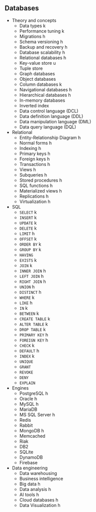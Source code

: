 ## Databases

- Theory and concepts
  - Data types k
  - Performance tuning k
  - Migrations h
  - Schema versioning h
  - Backup and recovery h
  - Database scalability h
  - Relational databases h
  - Key-value store u
  - Tuple store 
  - Graph databases
  - Object databases
  - Column databases k
  - Navigational databases h
  - Hierarchical databases h
  - In-memory databases
  - Inverted index
  - Data control language (DCL)
  - Data definition language (DDL)
  - Data manipulation language (DML)
  - Data query language (DQL)
- Relational
  - Entity-Relationship Diagram h
  - Normal forms h
  - Indexing h
  - Primary keys h
  - Foreign keys h
  - Transactions h
  - Views h
  - Subqueries h
  - Stored procedures h
  - SQL functions h
  - Materialized views h
  - Replications h
  - Virtualization h
- SQL
  - `SELECT` k
  - `INSERT` k
  - `UPDATE` k
  - `DELETE` k
  - `LIMIT` h
  - `OFFSET` k
  - `ORDER BY` k
  - `GROUP BY` k
  - `HAVING` 
  - `EXISTS` k
  - `JOIN` k
  - `INNER JOIN` h
  - `LEFT JOIN` h
  - `RIGHT JOIN` h
  - `UNION` h
  - `DISTINCT` h
  - `WHERE` k
  - `LIKE` h
  - `IN` k
  - `BETWEEN` k
  - `CREATE TABLE` k
  - `ALTER TABLE` k
  - `DROP TABLE` k
  - `PRIMARY KEY` h
  - `FOREIGN KEY` h
  - `CHECK` k
  - `DEFAULT` h
  - `INDEX` k
  - `UNIQUE`
  - `GRANT`
  - `REVOKE`
  - `DENY`
  - `EXPLAIN`
- Engines
  - PostgreSQL h
  - Oracle h
  - MySQL h
  - MariaDB
  - MS SQL Server h
  - Redis
  - Rabbit
  - MongoDB h
  - Memcached
  - Riak
  - DB2
  - SQLite
  - DynamoDB
  - Firebase
- Data engineering
  - Data warehousing
  - Business intelligence
  - Big data h
  - Data analysis h
  - AI tools h
  - Cloud databases h
  - Data Visualization h
